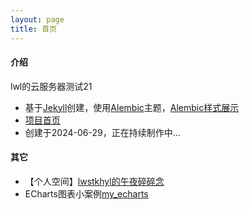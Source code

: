 ```yaml
---
layout: page
title: 首页
---
```


#### 介绍

lwl的云服务器测试21




- 基于[Jekyll](https://jekyllrb.com/)创建，使用[Alembic](https://github.com/daviddarnes/alembic)主题，[Alembic样式展示](/elements)
- <a href="https://github.com/lwstkhyl/lwstkhyl.github.io" target="_blank">项目首页</a>
- 创建于2024-06-29，正在持续制作中...

#### 其它

- 【个人空间】[lwstkhyl的午夜碎碎念](/talk_at_night)
- ECharts图表小案例[my_echarts](/my_echarts)

